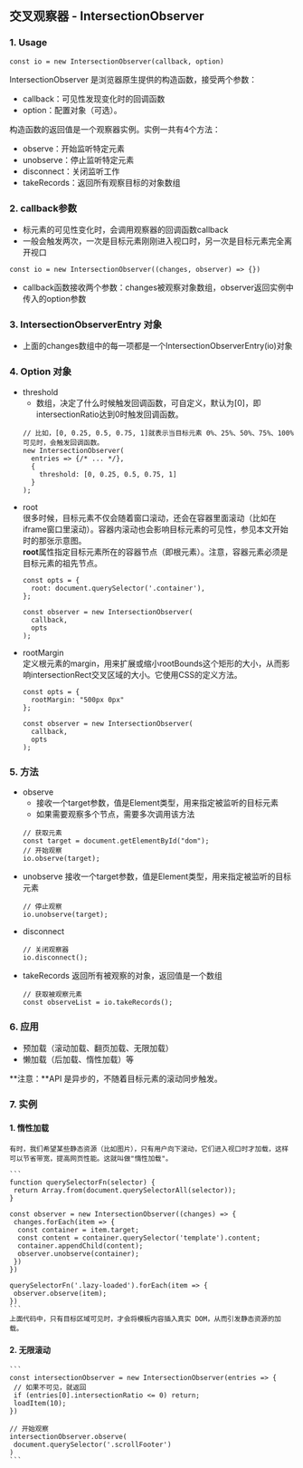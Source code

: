 ## 交叉观察器 - IntersectionObserver

### 1. Usage<br />
`const io = new IntersectionObserver(callback, option)` <br/>

IntersectionObserver 是浏览器原生提供的构造函数，接受两个参数：
-  callback：可见性发现变化时的回调函数
-  option：配置对象（可选）。

构造函数的返回值是一个观察器实例。实例一共有4个方法：
-  observe：开始监听特定元素
-  unobserve：停止监听特定元素
-  disconnect：关闭监听工作
-  takeRecords：返回所有观察目标的对象数组

### 2. callback参数
-  标元素的可见性变化时，会调用观察器的回调函数callback
-  一般会触发两次，一次是目标元素刚刚进入视口时，另一次是目标元素完全离开视口
```
const io = new IntersectionObserver((changes, observer) => {})
```
-  callback函数接收两个参数：changes被观察对象数组，observer返回实例中传入的option参数

### 3. IntersectionObserverEntry 对象
-  上面的changes数组中的每一项都是一个IntersectionObserverEntry(io)对象

### 4. Option 对象
-  threshold<br/>
    *  数组，决定了什么时候触发回调函数，可自定义，默认为[0]，即intersectionRatio达到0时触发回调函数。
    ```
    // 比如，[0, 0.25, 0.5, 0.75, 1]就表示当目标元素 0%、25%、50%、75%、100% 可见时，会触发回调函数。
    new IntersectionObserver(
      entries => {/* ... */}, 
      {
        threshold: [0, 0.25, 0.5, 0.75, 1]
      }
    );
    ```
-  root<br/>
    很多时候，目标元素不仅会随着窗口滚动，还会在容器里面滚动（比如在iframe窗口里滚动）。容器内滚动也会影响目标元素的可见性，参见本文开始时的那张示意图。<br/>
  **root**属性指定目标元素所在的容器节点（即根元素）。注意，容器元素必须是目标元素的祖先节点。
    ```
    const opts = { 
      root: document.querySelector('.container'),
    };
    
    const observer = new IntersectionObserver(
      callback,
      opts
    );
    ```
-  rootMargin<br/>
    定义根元素的margin，用来扩展或缩小rootBounds这个矩形的大小，从而影响intersectionRect交叉区域的大小。它使用CSS的定义方法。
    ```
    const opts = { 
      rootMargin: "500px 0px" 
    };
    
    const observer = new IntersectionObserver(
      callback,
      opts
    );
    ```

### 5. 方法<br />
-  observe
    *  接收一个target参数，值是Element类型，用来指定被监听的目标元素
    *  如果需要观察多个节点，需要多次调用该方法
    ```
    // 获取元素
    const target = document.getElementById("dom");
    // 开始观察
    io.observe(target);
    ```
-  unobserve
    接收一个target参数，值是Element类型，用来指定被监听的目标元素
    ```
    // 停止观察
    io.unobserve(target);
    ```
-  disconnect
    ```
    // 关闭观察器
    io.disconnect();
    ```
-  takeRecords
    返回所有被观察的对象，返回值是一个数组
    ```
    // 获取被观察元素
    const observeList = io.takeRecords();
    ```

### 6. 应用<br />
-  预加载（滚动加载、翻页加载、无限加载）
-  懒加载（后加载、惰性加载）等

**注意：**API 是异步的，不随着目标元素的滚动同步触发。

### 7. 实例
#### 1. 惰性加载
    有时，我们希望某些静态资源（比如图片），只有用户向下滚动，它们进入视口时才加载，这样可以节省带宽，提高网页性能。这就叫做"惰性加载"。

    ```
    function querySelectorFn(selector) {
     return Array.from(document.querySelectorAll(selector));
    }
    
    const observer = new IntersectionObserver((changes) => {
     changes.forEach(item => {
      const container = item.target;
      const content = container.querySelector('template').content;
      container.appendChild(content);
      observer.unobserve(container);
     })
    })
    
    querySelectorFn('.lazy-loaded').forEach(item => {
     observer.observe(item);
    })
    ```
    上面代码中，只有目标区域可见时，才会将模板内容插入真实 DOM，从而引发静态资源的加载。

#### 2. 无限滚动
    ```
    const intersectionObserver = new IntersectionObserver(entries => {
     // 如果不可见，就返回
     if (entries[0].intersectionRatio <= 0) return;
     loadItem(10);
    })

    // 开始观察
    intersectionObserver.observe(
     document.querySelector('.scrollFooter')
    )
    ```
